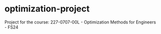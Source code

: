 # optimization-project
Project for the course: 227-0707-00L - Optimization Methods for Engineers - FS24
